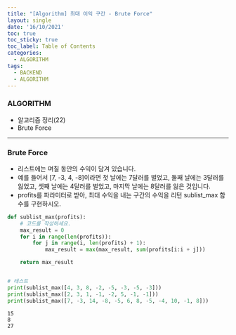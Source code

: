 ```yaml
---
title: "[Algorithm] 최대 이익 구간 - Brute Force"
layout: single
date: '16/10/2021'
toc: true
toc_sticky: true
toc_label: Table of Contents
categories:
  - ALGORITHM
tags:
  - BACKEND
  - ALGORITHM
---
```


### ALGORITHM
* 알고리즘 정리(22)
* Brute Force

---

### Brute Force
* 리스트에는 며칠 동안의 수익이 담겨 있습니다.
* 예를 들어서 [7, -3, 4, -8]이라면 첫 날에는 7달러를 벌었고, 둘째 날에는 3달러를 잃었고, 셋째 날에는 4달러를 벌었고, 마지막 날에는 8달러를 잃은 것입니다.
* profits를 파라미터로 받아, 최대 수익을 내는 구간의 수익을 리턴 sublist_max 함수를 구현하시오.


```python
def sublist_max(profits):
    # 코드를 작성하세요.
    max_result = 0
    for i in range(len(profits)):
        for j in range(i, len(profits) + 1):
            max_result = max(max_result, sum(profits[i:i + j]))

    return max_result


# 테스트
print(sublist_max([4, 3, 8, -2, -5, -3, -5, -3]))
print(sublist_max([2, 3, 1, -1, -2, 5, -1, -1]))
print(sublist_max([7, -3, 14, -8, -5, 6, 8, -5, -4, 10, -1, 8]))
```

    15
    8
    27

